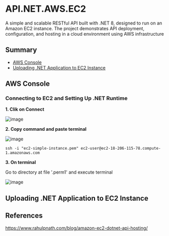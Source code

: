 # API.NET.AWS.EC2
A simple and scalable RESTful API built with .NET 8, designed to run on an Amazon EC2 instance. The project demonstrates API deployment, configuration, and hosting in a cloud environment using AWS infrastructure

## Summary
- [AWS Console](#AWS-console)
- [Uploading .NET Application to EC2 Instance](#Uploading-.NET-Application-to-EC2-Instance)


## AWS Console

### Connecting to EC2 and Setting Up .NET Runtime

**1. Clik on Connect**

![image](https://github.com/user-attachments/assets/effbf926-768b-4e83-a856-58418b5cd433)


**2. Copy command and paste terminal**

![image](https://github.com/user-attachments/assets/4ddd7758-339a-49f0-9569-0ebacea54733)

```
ssh -i "ec2-simple-instance.pem" ec2-user@ec2-18-206-115-78.compute-1.amazonaws.com

```

**3. On terminal**

Go to directory at file '.perm1' and execute terminal

![image](https://github.com/user-attachments/assets/41d3b0fa-b688-4490-964e-3549ae9f7554)


## Uploading .NET Application to EC2 Instance


## References
https://www.rahulpnath.com/blog/amazon-ec2-dotnet-api-hosting/
